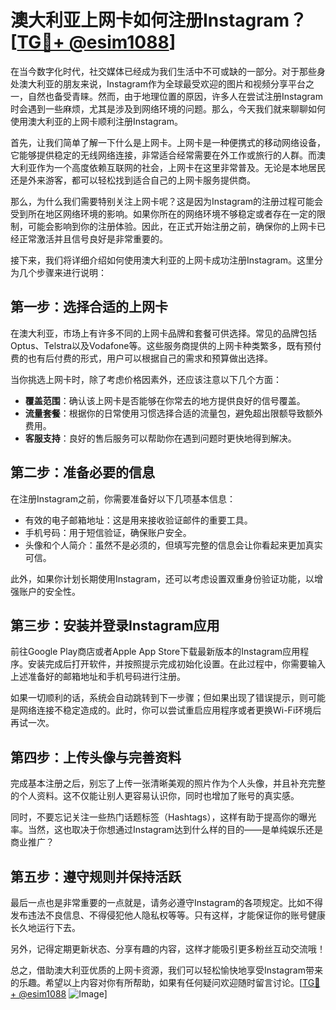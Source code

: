 # 澳大利亚上网卡如何注册Instagram？[[TG💪+ @esim1088](https://t.me/s/esim1088)]

在当今数字化时代，社交媒体已经成为我们生活中不可或缺的一部分。对于那些身处澳大利亚的朋友来说，Instagram作为全球最受欢迎的图片和视频分享平台之一，自然也备受青睐。然而，由于地理位置的原因，许多人在尝试注册Instagram时会遇到一些麻烦，尤其是涉及到网络环境的问题。那么，今天我们就来聊聊如何使用澳大利亚的上网卡顺利注册Instagram。

首先，让我们简单了解一下什么是上网卡。上网卡是一种便携式的移动网络设备，它能够提供稳定的无线网络连接，非常适合经常需要在外工作或旅行的人群。而澳大利亚作为一个高度依赖互联网的社会，上网卡在这里非常普及。无论是本地居民还是外来游客，都可以轻松找到适合自己的上网卡服务提供商。

那么，为什么我们需要特别关注上网卡呢？这是因为Instagram的注册过程可能会受到所在地区网络环境的影响。如果你所在的网络环境不够稳定或者存在一定的限制，可能会影响到你的注册体验。因此，在正式开始注册之前，确保你的上网卡已经正常激活并且信号良好是非常重要的。

接下来，我们将详细介绍如何使用澳大利亚的上网卡成功注册Instagram。这里分为几个步骤来进行说明：

## 第一步：选择合适的上网卡

在澳大利亚，市场上有许多不同的上网卡品牌和套餐可供选择。常见的品牌包括Optus、Telstra以及Vodafone等。这些服务商提供的上网卡种类繁多，既有预付费的也有后付费的形式，用户可以根据自己的需求和预算做出选择。

当你挑选上网卡时，除了考虑价格因素外，还应该注意以下几个方面：
- **覆盖范围**：确认该上网卡是否能够在你常去的地方提供良好的信号覆盖。
- **流量套餐**：根据你的日常使用习惯选择合适的流量包，避免超出限额导致额外费用。
- **客服支持**：良好的售后服务可以帮助你在遇到问题时更快地得到解决。

## 第二步：准备必要的信息

在注册Instagram之前，你需要准备好以下几项基本信息：
- 有效的电子邮箱地址：这是用来接收验证邮件的重要工具。
- 手机号码：用于短信验证，确保账户安全。
- 头像和个人简介：虽然不是必须的，但填写完整的信息会让你看起来更加真实可信。

此外，如果你计划长期使用Instagram，还可以考虑设置双重身份验证功能，以增强账户的安全性。

## 第三步：安装并登录Instagram应用

前往Google Play商店或者Apple App Store下载最新版本的Instagram应用程序。安装完成后打开软件，并按照提示完成初始化设置。在此过程中，你需要输入上述准备好的邮箱地址和手机号码进行注册。

如果一切顺利的话，系统会自动跳转到下一步骤；但如果出现了错误提示，则可能是网络连接不稳定造成的。此时，你可以尝试重启应用程序或者更换Wi-Fi环境后再试一次。

## 第四步：上传头像与完善资料

完成基本注册之后，别忘了上传一张清晰美观的照片作为个人头像，并且补充完整的个人资料。这不仅能让别人更容易认识你，同时也增加了账号的真实感。

同时，不要忘记关注一些热门话题标签（Hashtags），这样有助于提高你的曝光率。当然，这也取决于你想通过Instagram达到什么样的目的——是单纯娱乐还是商业推广？

## 第五步：遵守规则并保持活跃

最后一点也是非常重要的一点就是，请务必遵守Instagram的各项规定。比如不得发布违法不良信息、不得侵犯他人隐私权等等。只有这样，才能保证你的账号健康长久地运行下去。

另外，记得定期更新状态、分享有趣的内容，这样才能吸引更多粉丝互动交流哦！

总之，借助澳大利亚优质的上网卡资源，我们可以轻松愉快地享受Instagram带来的乐趣。希望以上内容对你有所帮助，如果有任何疑问欢迎随时留言讨论。[[TG💪+ @esim1088](https://t.me/s/esim1088) ![Image](https://i.postimg.cc/4NQfJmqS/Snipaste-2025-05-13-00-14-12.png)]